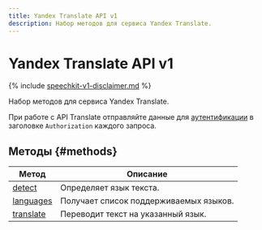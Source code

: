 ```yaml
---
title: Yandex Translate API v1
description: Набор методов для сервиса Yandex Translate.
---
```


# Yandex Translate API v1

{% include [speechkit-v1-disclaimer.md](../../../_includes/speechkit-v1-disclaimer.md) %}

Набор методов для сервиса Yandex Translate.

При работе с API Translate отправляйте данные для [аутентификации](/docs/translate/api-ref/authentication) в заголовке `Authorization` каждого запроса.

## Методы {#methods}

Метод | Описание
--- | ---
[detect](detect.md) | Определяет язык текста.
[languages](languages.md) | Получает список поддерживаемых языков.
[translate](translate.md) | Переводит текст на указанный язык.